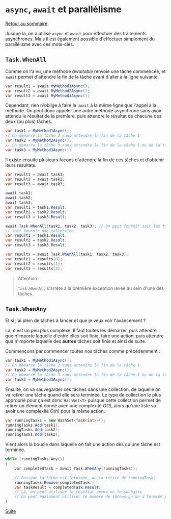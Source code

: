 # `async`, `await` et parallélisme

[Retour au sommaire](./../README.md)

Jusque là, on a utilisé `async` et `await` pour effectuer des traitements asynchrones. Mais il est également possible d'effectuer simplement du parallélisme avec ces mots-clés.

## `Task.WhenAll`

Comme on l'a vu, une méthode *awaitable* renvoie une tâche commencée, et `await` permet d'attendre la fin de la tâche avant d'aller à la ligne suivante.

```csharp
var result1 = await MyMethod1Async();
var result2 = await MyMethod2Async();
var result3 = await MyMethod3Async();
```

Cependant, rien n'oblige à faire le `await` à la même ligne que l'appel à la méthode. On peut donc appeler une autre méthode asynchrone sans avoir attendu le résultat de la première, puis attendre le résultat de chacune des deux (ou plus) tâches.

```csharp
var task1 = MyMethod1Async();
// On démarre la tâche 2 sans attendre la fin de la tâche 1
var task2 = MyMethod2Async();
// On démarre la tâche 3 sans attendre la fin de la tâche 1 ou de la tâche 2
var task3 = MyMethod3Async();
```

Il existe ensuite plusieurs façons d'attendre la fin de ces tâches et d'obtenir leurs résultats.

```csharp
var result1 = await task1;
var result2 = await task2;
var result3 = await task3;
```

```csharp
await task1;
await task2;
await task3;
var result1 = task1.Result;
var result2 = task2.Result;
var result3 = task3.Result;
```

```csharp
await Task.WhenAll(task1, task2, task3); // On peut fournir soit les tâches les unes après les autres
// soit fournir une collection
var result1 = task1.Result;
var result2 = task2.Result;
var result3 = task3.Result;
```

```csharp
var results = await Task.WhenAll(task1, task2, task3);
var result1 = results[0];
var result2 = results[1];
var result3 = results[2];
```

> Attention :
>
> `Task.WhenAll` s'arrête à la première exception levée au sein d'une des tâches.

## `Task.WhenAny`

Et si j'ai plein de tâches à lancer et que je veux voir l'avancement ?

Là, c'est un peu plus complexe. Il faut toutes les démarrer, puis attendre que n'importe laquelle d'entre elles soit finie, faire une action, puis attendre que n'importe laquelle des **autres** tâches soit finie et ainsi de suite.

Commençons par commencer toutes nos tâches comme précédemment :

```csharp
var task1 = MyMethod1Async();
// On démarre la tâche 2 sans attendre la fin de la tâche 1
var task2 = MyMethod2Async();
// On démarre la tâche 3 sans attendre la fin de la tâche 1 ou de la tâche 2
var task3 = MyMethod3Async();
```

Ensuite, on va sauvegarder ces tâches dans une collection, de laquelle on va retirer une tâche quand elle sera terminée. Le type de collection le plus approprié pour ça est donc `HashSet<T>` puisque cette collection permet de retirer un élément donné avec une complexité *O(1)*, alors qu'une liste va avoir une complexité *O(n)* pour la même action.

```csharp
var runningTasks = new HashSet<Task<int>>();
runningTasks.Add(task1);
runningTasks.Add(task2);
runningTasks.Add(task3);
```

Vient alors la boucle dans laquelle on fait une action dès qu'une tâche est terminée.

```csharp
while (runningTasks.Any())
{
    var completedTask = await Task.WhenAny(runningTasks));

    // Puisque la tâche est terminée, on la retire de runningTasks
    runningTasks.Remove(completedTask);
    var taskResult = completedTask.Result;
    // Là, on peut utiliser le résultat comme on le souhaite
    // On peut également utiliser le nombre de tâches qu'on a terminé pour afficher l'avancement.
}
```

[Suite](./part09.md)